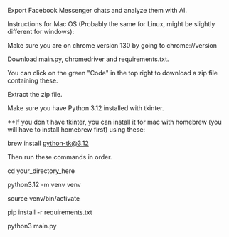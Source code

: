 Export Facebook Messenger chats and analyze them with AI.

Instructions for Mac OS (Probably the same for Linux, might be slightly different for windows):

Make sure you are on chrome version 130 by going to chrome://version

Download main.py, chromedriver and requirements.txt.

You can click on the green "Code" in the top right to download a zip file containing these.

Extract the zip file.

Make sure you have Python 3.12 installed with tkinter.

**If you don't have tkinter, you can install it for mac with homebrew (you will have to install homebrew first) using these:

brew install python-tk@3.12 

Then run these commands in order.

cd your_directory_here

python3.12 -m venv venv

source venv/bin/activate

pip install -r requirements.txt

python3 main.py
